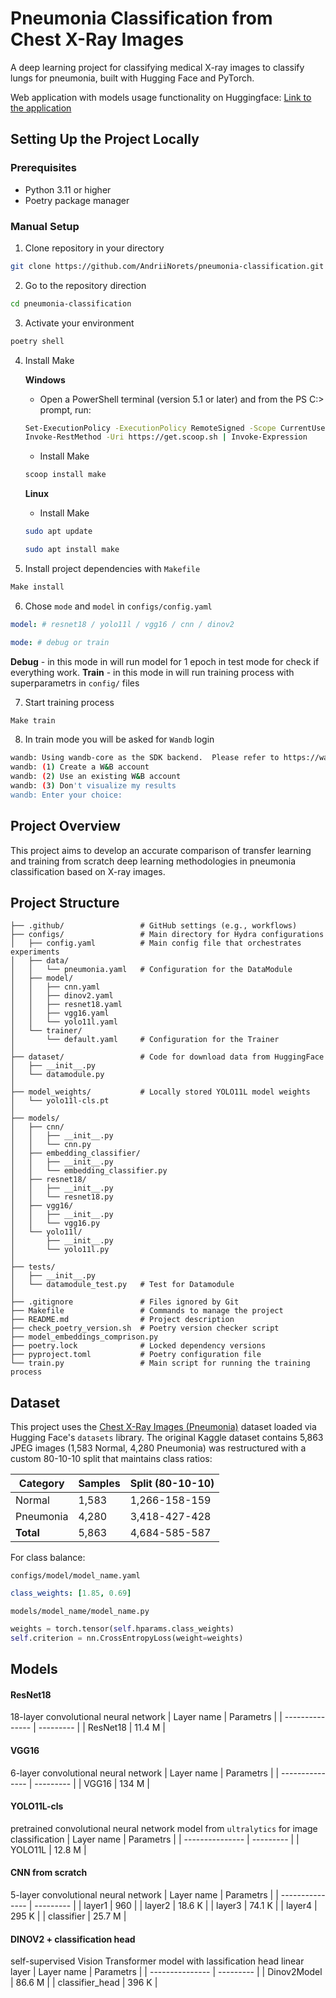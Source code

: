 # Pneumonia Classification from Chest X-Ray Images

A deep learning project for classifying medical X-ray images to classify lungs for pneumonia, built with Hugging Face and PyTorch.

Web application with models usage functionality on Huggingface: [Link to the application](<https://huggingface.co/spaces/AndriiNorets/pneumonia-classification>)

## Setting Up the Project Locally

### Prerequisites

- Python 3.11 or higher
- Poetry package manager

### Manual Setup

1. Clone repository in your directory
```bash
git clone https://github.com/AndriiNorets/pneumonia-classification.git
```
2. Go to the repository direction
```bash
cd pneumonia-classification
```

3. Activate your environment
```bash
poetry shell
```

4. Install Make

    <strong>Windows</strong>

    - Open a PowerShell terminal (version 5.1 or later) and from the PS C:\> prompt, run: 
    ```bash
    Set-ExecutionPolicy -ExecutionPolicy RemoteSigned -Scope CurrentUser
    Invoke-RestMethod -Uri https://get.scoop.sh | Invoke-Expression
    ```

    - Install Make
    ```bash
    scoop install make
    ```

    <strong>Linux</strong>
    - Install Make
    ```bash
    sudo apt update
    ```

    ```bash
    sudo apt install make
    ```


5. Install project dependencies with `Makefile`
```bash
Make install
```

6. Chose `mode` and `model` in `configs/config.yaml`

```yaml
model: # resnet18 / yolo11l / vgg16 / cnn / dinov2
```

```yaml
mode: # debug or train
```

<strong>Debug</strong> - in this mode in will run model for 1 epoch in test mode for check if everything work.
<strong>Train</strong> - in this mode in will run training process with superparametrs in `config/` files

7. Start training process 
```bash
Make train
```

8. In train mode you will be asked for `Wandb` login

```bash
wandb: Using wandb-core as the SDK backend.  Please refer to https://wandb.me/wandb-core for more information.
wandb: (1) Create a W&B account
wandb: (2) Use an existing W&B account
wandb: (3) Don't visualize my results
wandb: Enter your choice: 
```



## Project Overview

This project aims to develop an accurate comparison of transfer learning and training from scratch deep learning methodologies in pneumonia classification based on X-ray images. 

## Project Structure

```
├── .github/                 # GitHub settings (e.g., workflows)
├── configs/                 # Main directory for Hydra configurations
│   ├── config.yaml          # Main config file that orchestrates experiments
│   ├── data/
│   │   └── pneumonia.yaml   # Configuration for the DataModule
│   ├── model/
│   │   ├── cnn.yaml
│   │   ├── dinov2.yaml
│   │   ├── resnet18.yaml
│   │   ├── vgg16.yaml
│   │   └── yolo11l.yaml
│   └── trainer/
│       └── default.yaml     # Configuration for the Trainer
│
├── dataset/                 # Code for download data from HuggingFace
│   ├── __init__.py
│   └── datamodule.py
│
├── model_weights/           # Locally stored YOLO11L model weights
│   └── yolo11l-cls.pt
│
├── models/                  
│   ├── cnn/
│   │   ├── __init__.py
│   │   └── cnn.py
│   ├── embedding_classifier/
│   │   ├── __init__.py
│   │   └── embedding_classifier.py
│   ├── resnet18/
│   │   ├── __init__.py
│   │   └── resnet18.py
│   ├── vgg16/
│   │   ├── __init__.py
│   │   └── vgg16.py
│   └── yolo11l/
│       ├── __init__.py
│       └── yolo11l.py
│
├── tests/                  
│   ├── __init__.py
│   └── datamodule_test.py   # Test for Datamodule  
│
├── .gitignore               # Files ignored by Git
├── Makefile                 # Commands to manage the project
├── README.md                # Project description
├── check_poetry_version.sh  # Poetry version checker script
├── model_embeddings_comprison.py 
├── poetry.lock              # Locked dependency versions
├── pyproject.toml           # Poetry configuration file
└── train.py                 # Main script for running the training process
```

## Dataset

This project uses the [Chest X-Ray Images (Pneumonia)](https://www.kaggle.com/datasets/paultimothymooney/chest-xray-pneumonia) dataset loaded via Hugging Face's `datasets` library. The original Kaggle dataset contains 5,863 JPEG images (1,583 Normal, 4,280 Pneumonia) was restructured with a custom 80-10-10 split that maintains class ratios:

| Category  | Samples | Split (80-10-10) |
| --------- | ------- | ---------------- |
| Normal    | 1,583   | 1,266-158-159    |
| Pneumonia | 4,280   | 3,418-427-428    |
| **Total** | 5,863   | 4,684-585-587    |

For class balance:

`configs/model/model_name.yaml`

```yaml
class_weights: [1.85, 0.69]
```

`models/model_name/model_name.py`

```python
weights = torch.tensor(self.hparams.class_weights)
self.criterion = nn.CrossEntropyLoss(weight=weights)
```


## Models

#### ResNet18
18-layer convolutional neural network 
| Layer name      | Parametrs |
| --------------- | --------- |
| ResNet18        | 11.4 M    |


#### VGG16
6-layer convolutional neural network 
| Layer name      | Parametrs |
| --------------- | --------- |
| VGG16           | 134 M     |

#### YOLO11L-cls
pretrained convolutional neural network model from `ultralytics` for image classification
| Layer name      | Parametrs |
| --------------- | --------- |
| YOLO11L         | 12.8 M    |

#### CNN from scratch
5-layer convolutional neural network 
| Layer name      | Parametrs |
| --------------- | --------- |
| layer1          | 960       |
| layer2          | 18.6 K    |
| layer3          | 74.1 K    |
| layer4          | 295 K     |
| classifier      | 25.7 M    |

#### DINOV2 + classification head
self-supervised Vision Transformer model with lassification head linear layer
| Layer name      | Parametrs |
| --------------- | --------- |
| Dinov2Model     | 86.6 M    |
| classifier_head | 396 K     | 

  
